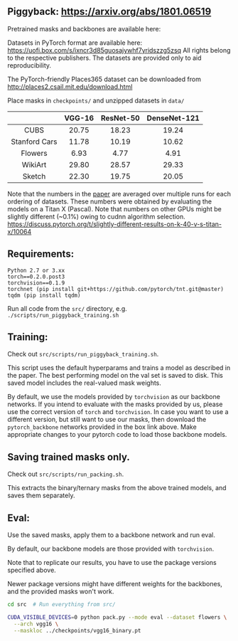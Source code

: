 ## Piggyback: https://arxiv.org/abs/1801.06519

Pretrained masks and backbones are available here: 

Datasets in PyTorch format are available here: https://uofi.box.com/s/ixncr3d85guosajywhf7yridszzg5zsq 
All rights belong to the respective publishers. The datasets are provided only to aid reproducibility.

The PyTorch-friendly Places365 dataset can be downloaded from http://places2.csail.mit.edu/download.html 

Place masks in `checkpoints/` and unzipped datasets in `data/`

|               |    VGG-16    |   ResNet-50  | DenseNet-121 |
|:-------------:|:------------:|:------------:|:------------:|
| CUBS          |         20.75|         18.23|         19.24|
| Stanford Cars |         11.78|         10.19|         10.62|
| Flowers       |          6.93|          4.77|          4.91|
| WikiArt       |         29.80|         28.57|         29.33|
| Sketch        |         22.30|         19.75|         20.05|

Note that the numbers in the [paper](https://arxiv.org/abs/1801.06519) are averaged over multiple runs for each ordering
of datasets. 
These numbers were obtained by evaluating the models on a Titan X (Pascal). 
Note that numbers on other GPUs might be slightly different (~0.1%) owing to cudnn algorithm selection. 
https://discuss.pytorch.org/t/slightly-different-results-on-k-40-v-s-titan-x/10064

## Requirements:
```
Python 2.7 or 3.xx
torch==0.2.0.post3
torchvision==0.1.9
torchnet (pip install git+https://github.com/pytorch/tnt.git@master)
tqdm (pip install tqdm)
```


Run all code from the `src/` directory, e.g. `./scripts/run_piggyback_training.sh`

## Training:
Check out `src/scripts/run_piggyback_training.sh`.

This script uses the default hyperparams and trains a model as described in the paper. The best performing model on the val set is saved to disk. This saved model includes the real-valued mask weights.

By default, we use the models provided by `torchvision` as our backbone networks. If you intend to evaluate with the masks provided by us, please use the correct version of `torch` and `torchvision`. In case you want to use a different version, but still want to use our masks, then download the `pytorch_backbone` networks provided in the box link above. Make appropriate changes to your pytorch code to load those backbone models.

## Saving trained masks only.
Check out `src/scripts/run_packing.sh`.

This extracts the binary/ternary masks from the above trained models, and saves them separately.

## Eval:
Use the saved masks, apply them to a backbone network and run eval.

By default, our backbone models are those provided with `torchvision`.

Note that to replicate our results, you have to use the package versions specified above.

Newer package versions might have different weights for the backbones, and the provided masks won't work.
```bash
cd src  # Run everything from src/

CUDA_VISIBLE_DEVICES=0 python pack.py --mode eval --dataset flowers \
  --arch vgg16 \
  --maskloc ../checkpoints/vgg16_binary.pt
```
